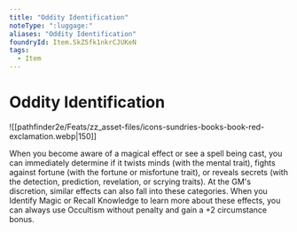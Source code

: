 ```yaml
---
title: "Oddity Identification"
noteType: ":luggage:"
aliases: "Oddity Identification"
foundryId: Item.SkZ5fk1nkrCJUKeN
tags:
  - Item
---
```


# Oddity Identification
![[pathfinder2e/Feats/zz_asset-files/icons-sundries-books-book-red-exclamation.webp|150]]

When you become aware of a magical effect or see a spell being cast, you can immediately determine if it twists minds (with the mental trait), fights against fortune (with the fortune or misfortune trait), or reveals secrets (with the detection, prediction, revelation, or scrying traits). At the GM's discretion, similar effects can also fall into these categories. When you Identify Magic or Recall Knowledge to learn more about these effects, you can always use Occultism without penalty and gain a +2 circumstance bonus.
